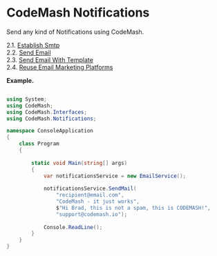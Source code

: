 # CodeMash Notifications

Send any kind of Notifications using CodeMash.

2.1. [Establish Smtp](https://github.com/codemash-io/CodeMash.Net/blob/master/2.1.%20Establish%20Smtp%20.md)  
2.2. [Send Email](https://github.com/codemash-io/CodeMash.Net/blob/master/2.2.%20Send%20Mail.md)  
2.3. [Send Email With Template](https://github.com/codemash-io/CodeMash.Net/blob/master/2.3.%20Send%20Mail%20With%20Template.md)  
2.4. [Reuse Email Marketing Platforms](https://github.com/codemash-io/CodeMash.Net/blob/master/2.4.%20Send%20Mail%20Using%20Marketing%20Platform.md)  


**Example.**
```csharp

using System;
using CodeMash;
using CodeMash.Interfaces;
using CodeMash.Notifications;

namespace ConsoleApplication
{
    class Program
    {
        
        static void Main(string[] args)
        {
			var notificationsService = new EmailService();
						
			notificationsService.SendMail(
				"recipient@email.com", 
				"CodeMash - it just works", 
				$"Hi Brad, this is not a spam, this is CODEMASH!", 
				"support@codemash.io");
			
            Console.ReadLine();
        }
    }
}

```

